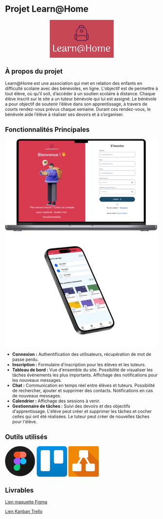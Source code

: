 # Projet Learn@Home
<div align="center">
<img src="Assets/logo.png" alt="Icône Figma"/>
</div>

## À propos du projet

Learn@Home est une association qui met en relation des enfants en difficulté scolaire avec des bénévoles, en ligne. L'objectif est de permettre à tout élève, où qu’il soit, d’accéder à un soutien scolaire à distance. Chaque élève inscrit sur le site a un tuteur bénévole qui lui est assigné. Le bénévole a pour objectif de soutenir l’élève dans son apprentissage, à travers de courts rendez-vous prévus chaque semaine. Durant ces rendez-vous, le bénévole aide l’élève à réaliser ses devoirs et à s’organiser.

## Fonctionnalités Principales

<img src="Assets/laptop.png" alt="desktop presentation" width="500" /> <img src="Assets/smartphone.png" alt="Icône Trello" width="500" /> 


- **Connexion :** Authentification des utilisateurs, récupération de mot de passe perdu.
- **Inscription :** Formulaire d'inscription pour les élèves et les tuteurs.
- **Tableau de bord :** Vue d'ensemble du site. Possibilité de visualiser les tâches événements les plus importants. Affichage des notifications pour les nouveaux messages.
- **Chat :** Communication en temps réel entre élèves et tuteurs. Possibilité de rechercher, ajouter et supprimer des contacts. Notifications en cas de nouveaux messages.
- **Calendrier :** Affichage des sessions à venir.
- **Gestionnaire de tâches :** Suivi des devoirs et des objectifs d'apprentissage. L'élève peut créer et supprimer les tâches et cocher celles qui ont été réalisées. Le tuteur peut créer de nouvelles tâches pour l'élève.


## Outils utilisés
<img src="Assets/figma.png" alt="Icône Figma" width="100" /> <img src="Assets/trello.png" alt="Icône Trello" width="100" /> <img src="Assets/drawio.png" alt="Icône Trello" width="100" />



## Livrables

[Lien maquette Figma](https://www.figma.com/embed?embed_host=share&url=https%3A%2F%2Fwww.figma.com%2Ffile%2FW5nTWKdH5TvvFcHitWTMYP%2FLearn%2540Home%3Ftype%3Ddesign%26node-id%3D0%253A1%26mode%3Ddesign%26t%3DywbkJ3ZubaVwzSBc-1)

[Lien Kanban Trello](https://trello.com/invite/b/c67BnYyJ/ATTIbbfe7989029cb79c6cf91c719843eef1D41C0CEF/kanban-learnhome)